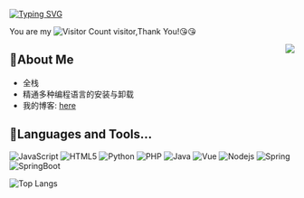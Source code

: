 [![Typing SVG](https://readme-typing-svg.demolab.com?font=Fira+Code&pause=1000&width=435&lines=Welcome+to+my+home+page+%F0%9F%98%86;Hello+coder%2CAre+you+okey+%F0%9F%92%93;Good+lucky+to+you+%F0%9F%8E%89)](https://git.io/typing-svg)

You are my ![Visitor Count](https://profile-counter.glitch.me/sayokey/count.svg) visitor,Thank You!:kissing_heart::kissing_heart:

<img align="right" src="https://github-readme-stats.vercel.app/api?username=sayokey&show_icons=true&icon_color=CE1D2D&text_color=718096&bg_color=ffffff&hide_title=true" />


## 👋About Me

- 全栈
- 精通多种编程语言的安装与卸载
- 我的博客: [here](https://www.ilzya.com/)

## 🔧Languages and Tools...

![JavaScript](https://img.shields.io/badge/-JavaScript-3385ff?logo=javascript&logoColor=white)
![HTML5](https://img.shields.io/badge/-HTML5-ff9900?logo=html5&logoColor=white)
![Python](https://img.shields.io/badge/-Python-66ccff?logo=python&logoColor=white)
![PHP](https://img.shields.io/badge/-PHP-6666ff?logo=php&logoColor=white)
![Java](https://img.shields.io/badge/-Java-6666ff?logo=&logoColor=white)
![Vue](https://img.shields.io/badge/-Vue-00cc66?logo=vuedotjs&logoColor=white)
![Nodejs](https://img.shields.io/badge/-Nodejs-00cc66?logo=nodedotjs&logoColor=white)
![Spring](https://img.shields.io/badge/-Spring-00cc66?logo=spring&logoColor=white)
![SpringBoot](https://img.shields.io/badge/-SpringBoot-00cc66?logo=springboot&logoColor=white)

![Top Langs](https://github-readme-stats.vercel.app/api/top-langs/?username=sayokey&layout=compact&theme=tokyonight)
